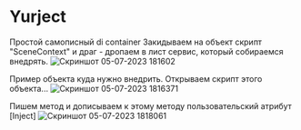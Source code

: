 # Yurject
Простой самописный di container
Закидываем на объект скрипт "SceneContext" и драг - дропаем в лист сервис, который собираемся внедрять.
![Скриншот 05-07-2023 181602](https://github.com/Yury93/Yurject/assets/72685333/0c2c6129-744e-4921-93a8-6348ad8f89bf)

Пример объекта куда нужно внедрить. Открываем скрипт этого объекта...
![Скриншот 05-07-2023 1816371](https://github.com/Yury93/Yurject/assets/72685333/05753081-09f4-4323-a664-3c8c2173c206)

Пишем метод и дописываем к этому методу пользовательский атрибут [Inject]
![Скриншот 05-07-2023 1818061](https://github.com/Yury93/Yurject/assets/72685333/1520a103-f3f4-4063-8175-afb4b36c2b8b)

